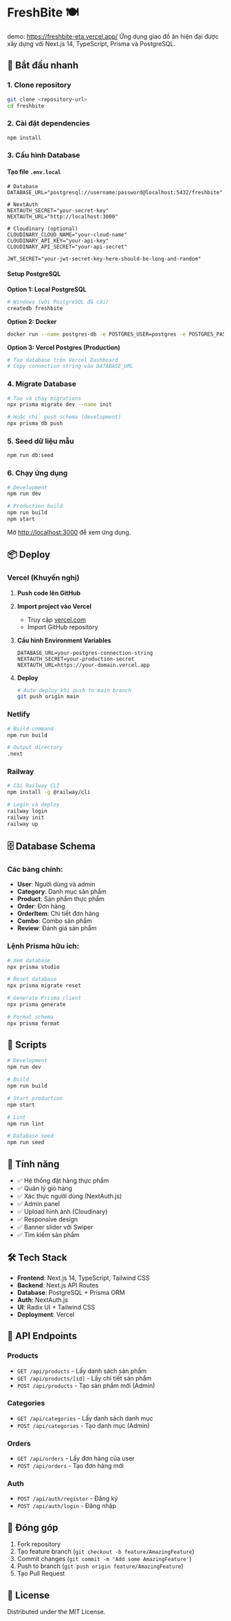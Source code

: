 # FreshBite 🍽️
demo: https://freshbite-eta.vercel.app/
Ứng dụng giao đồ ăn hiện đại được xây dựng với Next.js 14, TypeScript, Prisma và PostgreSQL.

## 🚀 Bắt đầu nhanh

### 1. Clone repository

```bash
git clone <repository-url>
cd freshbite
```

### 2. Cài đặt dependencies

```bash
npm install
```

### 3. Cấu hình Database

#### Tạo file `.env.local`

```env
# Database
DATABASE_URL="postgresql://username:password@localhost:5432/freshbite"

# NextAuth
NEXTAUTH_SECRET="your-secret-key"
NEXTAUTH_URL="http://localhost:3000"

# Cloudinary (optional)
CLOUDINARY_CLOUD_NAME="your-cloud-name"
CLOUDINARY_API_KEY="your-api-key"
CLOUDINARY_API_SECRET="your-api-secret"

JWT_SECRET="your-jwt-secret-key-here-should-be-long-and-random"
```

#### Setup PostgreSQL

**Option 1: Local PostgreSQL**
```bash
# Windows (với PostgreSQL đã cài)
createdb freshbite
```

**Option 2: Docker**
```bash
docker run --name postgres-db -e POSTGRES_USER=postgres -e POSTGRES_PASSWORD=password -e POSTGRES_DB=freshbite -p 5432:5432 -d postgres:15
```

**Option 3: Vercel Postgres (Production)**
```bash
# Tạo database trên Vercel Dashboard
# Copy connection string vào DATABASE_URL
```

### 4. Migrate Database

```bash
# Tạo và chạy migrations
npx prisma migrate dev --name init

# Hoặc chỉ push schema (development)
npx prisma db push
```

### 5. Seed dữ liệu mẫu

```bash
npm run db:seed
```

### 6. Chạy ứng dụng

```bash
# Development
npm run dev

# Production build
npm run build
npm start
```

Mở [http://localhost:3000](http://localhost:3000) để xem ứng dụng.

## 📦 Deploy

### Vercel (Khuyến nghị)

1. **Push code lên GitHub**

2. **Import project vào Vercel**
   - Truy cập [vercel.com](https://vercel.com)
   - Import GitHub repository

3. **Cấu hình Environment Variables**
   ```
   DATABASE_URL=your-postgres-connection-string
   NEXTAUTH_SECRET=your-production-secret
   NEXTAUTH_URL=https://your-domain.vercel.app
   ```

4. **Deploy**
   ```bash
   # Auto deploy khi push to main branch
   git push origin main
   ```

### Netlify

```bash
# Build command
npm run build

# Output directory
.next
```

### Railway

```bash
# Cài Railway CLI
npm install -g @railway/cli

# Login và deploy
railway login
railway init
railway up
```

## 🗄️ Database Schema

### Các bảng chính:
- **User**: Người dùng và admin
- **Category**: Danh mục sản phẩm
- **Product**: Sản phẩm thực phẩm
- **Order**: Đơn hàng
- **OrderItem**: Chi tiết đơn hàng
- **Combo**: Combo sản phẩm
- **Review**: Đánh giá sản phẩm

### Lệnh Prisma hữu ích:

```bash
# Xem database
npx prisma studio

# Reset database
npx prisma migrate reset

# Generate Prisma client
npx prisma generate

# Format schema
npx prisma format
```

## 🔧 Scripts

```bash
# Development
npm run dev

# Build
npm run build

# Start production
npm start

# Lint
npm run lint

# Database seed
npm run seed
```

## 📱 Tính năng

- ✅ Hệ thống đặt hàng thực phẩm
- ✅ Quản lý giỏ hàng
- ✅ Xác thực người dùng (NextAuth.js)
- ✅ Admin panel
- ✅ Upload hình ảnh (Cloudinary)
- ✅ Responsive design
- ✅ Banner slider với Swiper
- ✅ Tìm kiếm sản phẩm

## 🛠️ Tech Stack

- **Frontend**: Next.js 14, TypeScript, Tailwind CSS
- **Backend**: Next.js API Routes
- **Database**: PostgreSQL + Prisma ORM
- **Auth**: NextAuth.js
- **UI**: Radix UI + Tailwind CSS
- **Deployment**: Vercel

## 📝 API Endpoints

### Products
- `GET /api/products` - Lấy danh sách sản phẩm
- `GET /api/products/[id]` - Lấy chi tiết sản phẩm
- `POST /api/products` - Tạo sản phẩm mới (Admin)

### Categories
- `GET /api/categories` - Lấy danh sách danh mục
- `POST /api/categories` - Tạo danh mục (Admin)

### Orders
- `GET /api/orders` - Lấy đơn hàng của user
- `POST /api/orders` - Tạo đơn hàng mới

### Auth
- `POST /api/auth/register` - Đăng ký
- `POST /api/auth/login` - Đăng nhập

## 🤝 Đóng góp

1. Fork repository
2. Tạo feature branch (`git checkout -b feature/AmazingFeature`)
3. Commit changes (`git commit -m 'Add some AmazingFeature'`)
4. Push to branch (`git push origin feature/AmazingFeature`)
5. Tạo Pull Request

## 📄 License

Distributed under the MIT License.
